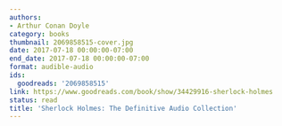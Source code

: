 ```yaml
---
authors:
- Arthur Conan Doyle
category: books
thumbnail: 2069858515-cover.jpg
date: 2017-07-18 00:00:00-07:00
end_date: 2017-07-18 00:00:00-07:00
format: audible-audio
ids:
  goodreads: '2069858515'
link: https://www.goodreads.com/book/show/34429916-sherlock-holmes
status: read
title: 'Sherlock Holmes: The Definitive Audio Collection'
---
```

